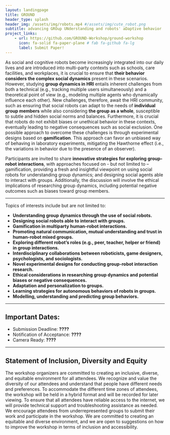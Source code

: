 ```yaml
---
layout: landingpage
title: GROUND
header_type: splash
header_img: /assets/img/robots.mp4 #/assets/img/cute_robot.png 
subtitle: advancing GROup UNderstanding and robots' aDaptive behavior
project_links:
    - url: https://github.com/GROUND-Workshop/ground-workshop
      icon: fa-solid fa-paper-plane # fab fa-github fa-lg
      label: Submit Paper!
---
```


As social and cognitive robots become increasingly integrated into our daily lives and are introduced into multi-party contexts such as schools, care facilities, and workplaces, it is crucial to ensure that **their behavior considers the complex social dynamics** present in these scenarios. However, studying **group dynamics in HRI** entails inherent challenges from both a technical (e.g., tracking multiple users simultaneously) and a theoretical point of view (e.g., modeling multiple agents who dynamically influence each other). New challenges, therefore, await the HRI community, such as ensuring that social robots can adapt to the needs of **individual group members** while also considering **the group as a whole**, susceptible to subtle and hidden social norms and balances. Furthermore, it is crucial that robots do not exhibit biases or unethical behavior in these contexts, eventually leading to negative consequences such as social exclusion. One possible approach to overcome these challenges is through experimental designs based on **gamification**. This approach can favor an unbiased way of behaving in laboratory experiments, mitigating the Hawthorne effect (i.e., the variations in behavior due to the presence of an observer). 

Participants are invited to share **innovative strategies for exploring group-robot interactions**, with approaches focused on - but not limited to – gamification, providing a fresh and insightful viewpoint on using social robots for understanding group dynamics; and designing social agents able to interact with groups. Additionally, the discussion will involve the ethical implications of researching group dynamics, including potential negative outcomes such as biases toward group members. 

---

Topics of interests include but are not limited to:
* **Understanding group dynamics through the use of social robots.** 
* **Designing social robots able to interact with groups.** 
* **Gamification in multiparty human-robot interactions.** 
* **Promoting natural communication, mutual understanding and trust in human-robot mixed groups.** 
* **Exploring different robot’s roles (e.g., peer, teacher, helper or friend) in group interactions.** 
* **Interdisciplinary collaborations between roboticists, game designers, psychologists, and sociologists.** 
* **Novel experimental designs for conducting group-robot interaction research.** 
* **Ethical considerations in researching group dynamics and potential biases or negative consequences.** 
* **Adaptation and personalization to groups.** 
* **Learning strategies for autonomous behaviors of robots in groups.** 
* **Modelling, understanding and predicting group behaviors.** 

---

## Important Dates:
* Submission Deadline: **????**
* Notification of Acceptance: **????**
* Camera Ready: **????**

---

## Statement of Inclusion, Diversity and Equity 

The workshop organizers are committed to creating an inclusive, diverse, and equitable environment for all attendees. We recognize and value the diversity of our attendees and understand that people have different needs and preferences. To accommodate the different time zones of attendees, the workshop will be held in a hybrid format and will be recorded for later viewing. To ensure that all attendees have reliable access to the internet, we will provide technical support and troubleshooting assistance as needed. We encourage attendees from underrepresented groups to submit their work and participate in the workshop. We are committed to creating an equitable and diverse environment, and we are open to suggestions on how to improve the workshop in terms of inclusion and accessibility. 